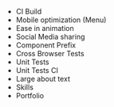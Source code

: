 * CI Build
* Mobile optimization (Menu)
* Ease in animation
* Social Media sharing 
* Component Prefix
* Cross Browser Tests
* Unit Tests
* Unit Tests CI
* Large about text
* Skills
* Portfolio